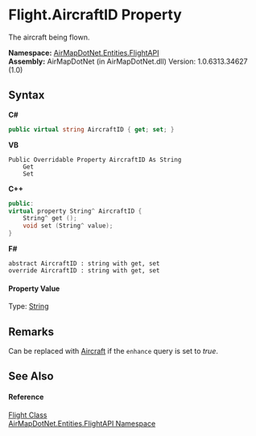 # Flight.AircraftID Property 
 

The aircraft being flown.

**Namespace:**&nbsp;<a href="a60d18d4-c6d0-7461-9b94-22e39530ec94">AirMapDotNet.Entities.FlightAPI</a><br />**Assembly:**&nbsp;AirMapDotNet (in AirMapDotNet.dll) Version: 1.0.6313.34627 (1.0)

## Syntax

**C#**<br />
``` C#
public virtual string AircraftID { get; set; }
```

**VB**<br />
``` VB
Public Overridable Property AircraftID As String
	Get
	Set
```

**C++**<br />
``` C++
public:
virtual property String^ AircraftID {
	String^ get ();
	void set (String^ value);
}
```

**F#**<br />
``` F#
abstract AircraftID : string with get, set
override AircraftID : string with get, set
```


#### Property Value
Type: <a href="http://msdn2.microsoft.com/en-us/library/s1wwdcbf" target="_blank">String</a>

## Remarks
Can be replaced with <a href="98b466ba-efb6-84fa-8117-add44f8fa00e">Aircraft</a> if the `enhance` query is set to <i>true</i>.

## See Also


#### Reference
<a href="16017ca6-d6d5-98b0-eb53-d143094611b5">Flight Class</a><br /><a href="a60d18d4-c6d0-7461-9b94-22e39530ec94">AirMapDotNet.Entities.FlightAPI Namespace</a><br />